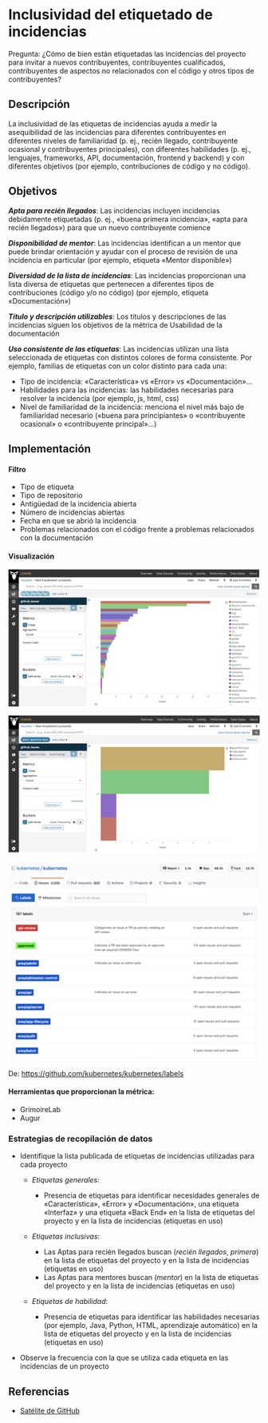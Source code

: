 # Inclusividad del etiquetado de incidencias
Pregunta: ¿Cómo de bien están etiquetadas las incidencias del proyecto para invitar a nuevos contribuyentes, contribuyentes cualificados, contribuyentes de aspectos no relacionados con el código y otros tipos de contribuyentes?


## Descripción
La inclusividad de las etiquetas de incidencias ayuda a medir la asequibilidad de las incidencias para diferentes contribuyentes en diferentes niveles de familiaridad (p. ej., recién llegado, contribuyente ocasional y contribuyentes principales), con diferentes habilidades (p. ej., lenguajes, frameworks, API, documentación, frontend y backend) y con diferentes objetivos (por ejemplo, contribuciones de código y no código).

## Objetivos

*__Apta para recién llegados__*: Las incidencias incluyen incidencias debidamente etiquetadas (p. ej., «buena primera incidencia», «apta para recién llegados») para que un nuevo contribuyente comience

*__Disponibilidad de mentor__*: Las incidencias identifican a un mentor que puede brindar orientación y ayudar con el proceso de revisión de una incidencia en particular (por ejemplo, etiqueta «Mentor disponible»)

*__Diversidad de la lista de incidencias__*: Las incidencias proporcionan una lista diversa de etiquetas que pertenecen a diferentes tipos de contribuciones (código y/o no código) (por ejemplo, etiqueta «Documentación»)

*__Título y descripción utilizables__*: Los títulos y descripciones de las incidencias siguen los objetivos de la métrica de Usabilidad de la documentación

*__Uso consistente de las etiquetas__*: Las incidencias utilizan una lista seleccionada de etiquetas con distintos colores de forma consistente. Por ejemplo, familias de etiquetas con un color distinto para cada una:

- Tipo de incidencia: «Característica» vs «Error» vs «Documentación»...
- Habilidades para las incidencias: las habilidades necesarias para resolver la incidencia (por ejemplo, js, html, css)
- Nivel de familiaridad de la incidencia: menciona el nivel más bajo de familiaridad necesario («buena para principiantes» o «contribuyente ocasional» o «contribuyente principal»...)

## Implementación

#### Filtro

- Tipo de etiqueta
- Tipo de repositorio
- Antigüedad de la incidencia abierta
- Número de incidencias abiertas
- Fecha en que se abrió la incidencia
- Problemas relacionados con el código frente a problemas relacionados con la documentación

#### Visualización

![ejemplo nº 1 del laboratorio de girimoire](images/issue-label-inclusivity_grimoire-lab-viz-example1.png) 

![ejemplo nº 2 del laboratorio de girimoire](images/issue-label-inclusivity_grimoire-lab-viz-example2.png)

![etiquetas de ejemplo del proyecto kubernetes](images/issue-label-inclusivity_kubernetes-labels-example.png)

De: https://github.com/kubernetes/kubernetes/labels

#### Herramientas que proporcionan la métrica:
- GrimoireLab
- Augur

### Estrategias de recopilación de datos

- Identifique la lista publicada de etiquetas de incidencias utilizadas para cada proyecto
   - *Etiquetas generales*:
      - Presencia de etiquetas para identificar necesidades generales de «Característica», «Error» y «Documentación», una etiqueta «Interfaz» y una etiqueta «Back End» en la lista de etiquetas del proyecto y en la lista de incidencias (etiquetas en uso)
   - *Etiquetas inclusivas*:
     - Las Aptas para recién llegados buscan (*recién llegados*, *primera*) en la lista de etiquetas del proyecto y en la lista de incidencias (etiquetas en uso)
     - Las Aptas para mentores buscan (*mentor*) en la lista de etiquetas del proyecto y en la lista de incidencias (etiquetas en uso)

  - *Etiquetas de habilidad*:
     - Presencia de etiquetas para identificar las habilidades necesarias (por ejemplo, Java, Python, HTML, aprendizaje automático) en la lista de etiquetas del proyecto y en la lista de incidencias (etiquetas en uso)

- Observe la frecuencia con la que se utiliza cada etiqueta en las incidencias de un proyecto

## Referencias
- [Satélite de GitHub](https://githubsatellite.com/)
